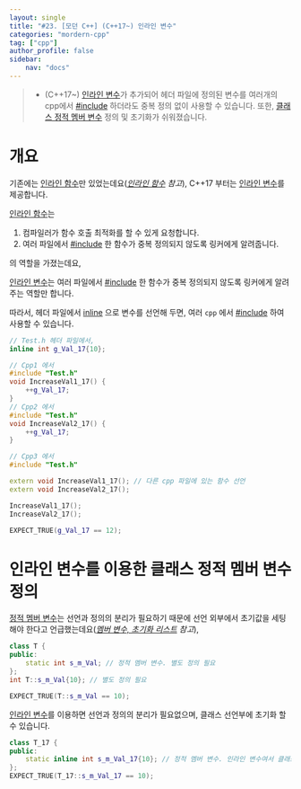 ```yaml
---
layout: single
title: "#23. [모던 C++] (C++17~) 인라인 변수"
categories: "mordern-cpp"
tag: ["cpp"]
author_profile: false
sidebar: 
    nav: "docs"
---
```


> * (C++17~) [인라인 변수](https://tango1202.github.io/mordern-cpp/mordern-cpp-inline-variable/)가 추가되어 헤더 파일에 정의된 변수를 여러개의 cpp에서 [#include](https://tango1202.github.io/classic-cpp-guide/classic-cpp-guide-preprocessor/#include) 하더라도 중복 정의 없이 사용할 수 있습니다. 또한, [클래스 정적 멤버 변수](https://tango1202.github.io/classic-cpp-guide/classic-cpp-guide-static-extern-lifetime/#%EC%A0%95%EC%A0%81-%EB%A9%A4%EB%B2%84-%EB%B3%80%EC%88%98) 정의 및 초기화가 쉬워졌습니다.

# 개요

기존에는 [인라인 함수](https://tango1202.github.io/classic-cpp-guide/classic-cpp-guide-inline/)만 있었는데요(*[인라인 함수](https://tango1202.github.io/classic-cpp-guide/classic-cpp-guide-inline/) 참고*), C++17 부터는 [인라인 변수](https://tango1202.github.io/mordern-cpp/mordern-cpp-inline-variable/)를 제공합니다.

[인라인 함수](https://tango1202.github.io/classic-cpp-guide/classic-cpp-guide-inline/)는 

1. 컴파일러가 함수 호출 최적화를 할 수 있게 요청합니다.
2. 여러 파일에서 [#include](https://tango1202.github.io/classic-cpp-guide/classic-cpp-guide-preprocessor/#include) 한 함수가 중복 정의되지 않도록 링커에게 알려줍니다.

의 역할을 가졌는데요,

[인라인 변수](https://tango1202.github.io/mordern-cpp/mordern-cpp-inline-variable/)는 여러 파일에서 [#include](https://tango1202.github.io/classic-cpp-guide/classic-cpp-guide-preprocessor/#include) 한 함수가 중복 정의되지 않도록 링커에게 알려주는 역할만 합니다.

따라서, 헤더 파일에서 [inline](https://tango1202.github.io/classic-cpp-guide/classic-cpp-guide-inline/) 으로 변수를 선언해 두면, 여러 `cpp` 에서 [#include](https://tango1202.github.io/classic-cpp-guide/classic-cpp-guide-preprocessor/#include) 하여 사용할 수 있습니다.

```cpp
// Test.h 헤더 파일에서,
inline int g_Val_17{10};

// Cpp1 에서
#include "Test.h"
void IncreaseVal1_17() {
    ++g_Val_17;
}
// Cpp2 에서
#include "Test.h"
void IncreaseVal2_17() {
    ++g_Val_17;
}

// Cpp3 에서
#include "Test.h"

extern void IncreaseVal1_17(); // 다른 cpp 파일에 있는 함수 선언
extern void IncreaseVal2_17();

IncreaseVal1_17();
IncreaseVal2_17();

EXPECT_TRUE(g_Val_17 == 12); 
```

# 인라인 변수를 이용한 클래스 정적 멤버 변수 정의

[정적 멤버 변수](https://tango1202.github.io/classic-cpp-guide/classic-cpp-guide-static-extern-lifetime/#%EC%A0%95%EC%A0%81-%EB%A9%A4%EB%B2%84-%EB%B3%80%EC%88%98)는 선언과 정의의 분리가 필요하기 때문에 선언 외부에서 초기값을 세팅해야 한다고 언급했는데요(*[멤버 변수, 초기화 리스트](https://tango1202.github.io/classic-cpp-oop/classic-cpp-oop-member-variable/) 참고*),

```cpp
class T {
public:
    static int s_m_Val; // 정적 멤버 변수. 별도 정의 필요
};
int T::s_m_Val{10}; // 별도 정의 필요

EXPECT_TRUE(T::s_m_Val == 10);
```

[인라인 변수](https://tango1202.github.io/mordern-cpp/mordern-cpp-inline-variable/)를 이용하면 선언과 정의의 분리가 필요없으며, 클래스 선언부에 초기화 할 수 있습니다.

```cpp
class T_17 {
public:
    static inline int s_m_Val_17{10}; // 정적 멤버 변수. 인라인 변수여서 클래스 선언부에서 정의 및 초기화가 가능합니다. 
};
EXPECT_TRUE(T_17::s_m_Val_17 == 10);
```
